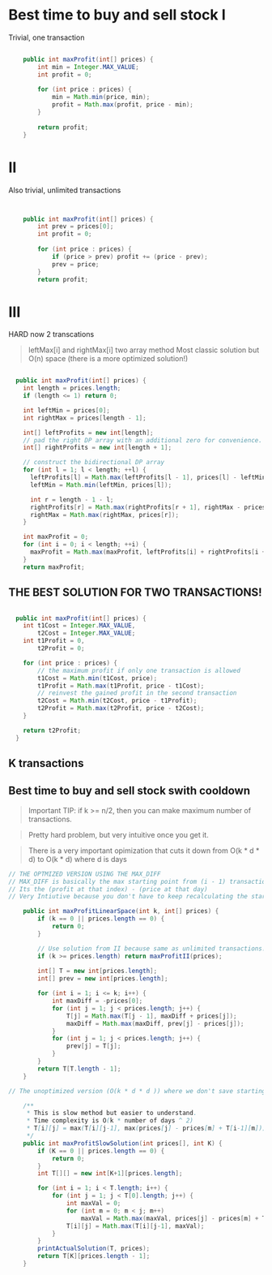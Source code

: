 # Best time to buy and sell stock I

Trivial, one transaction

```java

    public int maxProfit(int[] prices) {
        int min = Integer.MAX_VALUE;
        int profit = 0;
        
        for (int price : prices) {
            min = Math.min(price, min);
            profit = Math.max(profit, price - min);  
        }
        
        return profit;
    }
```


# II

Also trivial, unlimited transactions

```java


    public int maxProfit(int[] prices) {
        int prev = prices[0];
        int profit = 0;
        
        for (int price : prices) {
            if (price > prev) profit += (price - prev);
            prev = price;
        }
        return profit;

```

# III 
HARD now 2 transcations

> leftMax[i] and rightMax[i] two array method
> Most classic solution but O(n) space (there is a more optimized solution!)

```java

  public int maxProfit(int[] prices) {
    int length = prices.length;
    if (length <= 1) return 0;

    int leftMin = prices[0];
    int rightMax = prices[length - 1];

    int[] leftProfits = new int[length];
    // pad the right DP array with an additional zero for convenience.
    int[] rightProfits = new int[length + 1];

    // construct the bidirectional DP array
    for (int l = 1; l < length; ++l) {
      leftProfits[l] = Math.max(leftProfits[l - 1], prices[l] - leftMin);
      leftMin = Math.min(leftMin, prices[l]);

      int r = length - 1 - l;
      rightProfits[r] = Math.max(rightProfits[r + 1], rightMax - prices[r]);
      rightMax = Math.max(rightMax, prices[r]);
    }

    int maxProfit = 0;
    for (int i = 0; i < length; ++i) {
      maxProfit = Math.max(maxProfit, leftProfits[i] + rightProfits[i + 1]);
    }
    return maxProfit;

```

## THE BEST SOLUTION FOR TWO TRANSACTIONS!

```java

  public int maxProfit(int[] prices) {
    int t1Cost = Integer.MAX_VALUE, 
        t2Cost = Integer.MAX_VALUE;
    int t1Profit = 0,
        t2Profit = 0;

    for (int price : prices) {
        // the maximum profit if only one transaction is allowed
        t1Cost = Math.min(t1Cost, price);
        t1Profit = Math.max(t1Profit, price - t1Cost);
        // reinvest the gained profit in the second transaction
        t2Cost = Math.min(t2Cost, price - t1Profit);
        t2Profit = Math.max(t2Profit, price - t2Cost);
    }

    return t2Profit;
  }
```


## K transactions




## Best time to buy and sell stock swith cooldown

> Important TIP: if k >= n/2, then you can make maximum number of transactions.

> Pretty hard problem, but very intuitive once you get it.

> There is a very important opimization that cuts it down from O(k * d * d) to O(k * d) where d is days 



```java
// THE OPTMIZED VERSION USING THE MAX_DIFF
// MAX_DIFF is basically the max starting point from (i - 1) transactions
// Its the (profit at that index) - (price at that day)
// Very Intiutive because you don't have to keep recalculating the starting point

    public int maxProfitLinearSpace(int k, int[] prices) {
        if (k == 0 || prices.length == 0) {
            return 0;
        }

        // Use solution from II because same as unlimited transactions!!!
        if (k >= prices.length) return maxProfitII(prices);
        
        int[] T = new int[prices.length];
        int[] prev = new int[prices.length];

        for (int i = 1; i <= k; i++) {
            int maxDiff = -prices[0];
            for (int j = 1; j < prices.length; j++) {
                T[j] = Math.max(T[j - 1], maxDiff + prices[j]);
                maxDiff = Math.max(maxDiff, prev[j] - prices[j]);
            }
            for (int j = 1; j < prices.length; j++) {
                prev[j] = T[j];
            }
        }
        return T[T.length - 1];
    }

```

```java
// The unoptimized version (O(k * d * d )) where we don't save starting points

    /**
     * This is slow method but easier to understand.
     * Time complexity is O(k * number of days ^ 2)
     * T[i][j] = max(T[i][j-1], max(prices[j] - prices[m] + T[i-1][m])) where m is 0...j-1
     */
    public int maxProfitSlowSolution(int prices[], int K) {
        if (K == 0 || prices.length == 0) {
            return 0;
        }
        int T[][] = new int[K+1][prices.length];

        for (int i = 1; i < T.length; i++) {
            for (int j = 1; j < T[0].length; j++) {
                int maxVal = 0;
                for (int m = 0; m < j; m++) 
                    maxVal = Math.max(maxVal, prices[j] - prices[m] + T[i-1][m]);
                T[i][j] = Math.max(T[i][j-1], maxVal);
            }
        }
        printActualSolution(T, prices);
        return T[K][prices.length - 1];
    }




```